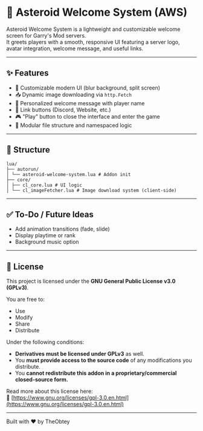 # 🚀 Asteroid Welcome System (AWS)

Asteroid Welcome System is a lightweight and customizable welcome screen for Garry's Mod servers.  
It greets players with a smooth, responsive UI featuring a server logo, avatar integration, welcome message, and useful links.

---

## ✨ Features

- 🎨 Customizable modern UI (blur background, split screen)
- 📥 Dynamic image downloading via `http.Fetch`
- 💬 Personalized welcome message with player name
- 🔗 Link buttons (Discord, Website, etc.)
- 🎮 "Play" button to close the interface and enter the game
- 🧱 Modular file structure and namespaced logic

---

## 🧠 Structure

```
lua/
├── autorun/
│ └── asteroid-welcome-system.lua # Addon init
├── core/
│ ├── cl_core.lua # UI logic
│ └── cl_imageFetcher.lua # Image download system (client-side)
```

---

## ✅ To-Do / Future Ideas

- Add animation transitions (fade, slide)
- Display playtime or rank
- Background music option

---

## 📖 License

This project is licensed under the **GNU General Public License v3.0 (GPLv3)**.

You are free to:
- Use
- Modify
- Share
- Distribute

Under the following conditions:
- **Derivatives must be licensed under GPLv3** as well.
- You **must provide access to the source code** of any modifications you distribute.
- You **cannot redistribute this addon in a proprietary/commercial closed-source form.**

Read more about this license here:  
🔗 [https://www.gnu.org/licenses/gpl-3.0.en.html](https://www.gnu.org/licenses/gpl-3.0.en.html)

---

Built with ❤️ by TheObtey